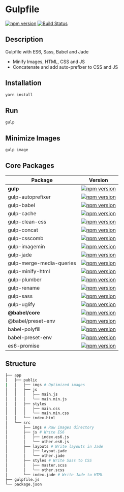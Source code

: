 # Gulpfile
[![npm version](https://img.shields.io/npm/v/primer.svg)](https://www.npmjs.org/package/primer)
[![Build Status](https://travis-ci.org/primer/primer.svg?branch=master)](https://travis-ci.org/primer/primer)

## Description
Gulpfile with ES6, Sass, Babel and Jade
- Minify Images, HTML, CSS and JS
- Concatenate and add auto-prefixer to CSS and JS

## Installation
```sh
yarn install
```

## Run
```sh
gulp
```

## Minimize Images
```sh
gulp image
```


## Core Packages

| Package | Version |
|---|---|
| **gulp**  | [![npm version](https://img.shields.io/npm/v/gulp.svg)](https://www.npmjs.org/package/gulp) |
| gulp-autoprefixer | [![npm version](https://img.shields.io/npm/v/gulp-autoprefixer.svg)](https://www.npmjs.org/package/gulp-autoprefixer) |
| gulp-babel | [![npm version](https://img.shields.io/npm/v/gulp-babel.svg)](https://www.npmjs.org/package/gulp-babel) |
| gulp-cache | [![npm version](https://img.shields.io/npm/v/gulp-cache.svg)](https://www.npmjs.org/package/gulp-cache) |
| gulp-clean-css | [![npm version](https://img.shields.io/npm/v/gulp-clean-css.svg)](https://www.npmjs.org/package/gulp-clean-css) |
| gulp-concat | [![npm version](https://img.shields.io/npm/v/gulp-concat.svg)](https://www.npmjs.org/package/gulp-concat) |
| gulp-csscomb | [![npm version](https://img.shields.io/npm/v/gulp-csscomb.svg)](https://www.npmjs.org/package/gulp-csscomb) |
| gulp-imagemin | [![npm version](https://img.shields.io/npm/v/gulp-imagemin.svg)](https://www.npmjs.org/package/gulp-imagemin) |
| gulp-jade | [![npm version](https://img.shields.io/npm/v/gulp-jade.svg)](https://www.npmjs.org/package/gulp-jade) |
| gulp-merge-media-queries | [![npm version](https://img.shields.io/npm/v/gulp-merge-media-queries.svg)](https://www.npmjs.org/package/gulp-merge-media-queries) |
| gulp-minify-html | [![npm version](https://img.shields.io/npm/v/gulp-minify-html.svg)](https://www.npmjs.org/package/gulp-minify-html) |
| gulp-plumber | [![npm version](https://img.shields.io/npm/v/gulp-plumber.svg)](https://www.npmjs.org/package/gulp-plumber) |
| gulp-rename | [![npm version](https://img.shields.io/npm/v/gulp-rename.svg)](https://www.npmjs.org/package/gulp-rename) |
| gulp-sass | [![npm version](https://img.shields.io/npm/v/gulp-sass.svg)](https://www.npmjs.org/package/gulp-sass) |
| gulp-uglify | [![npm version](https://img.shields.io/npm/v/gulp-uglify.svg)](https://www.npmjs.org/package/gulp-uglify) |
| **@babel/core** | [![npm version](https://img.shields.io/npm/v/@babel/core.svg)](https://www.npmjs.org/package/@babel/core) |
| @babel/preset-env | [![npm version](https://img.shields.io/npm/v/@babel/preset-env.svg)](https://www.npmjs.org/package/@babel/preset-env) |
| babel-polyfill | [![npm version](https://img.shields.io/npm/v/babel-polyfill.svg)](https://www.npmjs.org/package/babel-polyfill) |
| babel-preset-env | [![npm version](https://img.shields.io/npm/v/babel-preset-env.svg)](https://www.npmjs.org/package/babel-preset-env) |
| es6-promise | [![npm version](https://img.shields.io/npm/v/es6-promise.svg)](https://www.npmjs.org/package/es6-promise) |

## Structure

```sh
├── app
│   ├── public 
|   │   ├── imgs # Optimized images
│   │   ├── js
│   │   │   ├── main.js
│   │   │   └── main.min.js
│   │   ├── styles
│   │   │   ├── main.css
│   │   │   └── main.min.css
│   │   └── index.html
│   └── src
│       ├── imgs # Raw images directory
│       ├── js # Write ES6
│       │   ├── index.es6.js
│       │   └── other.es6.js
│       ├── layouts # Write layouts in Jade
│       │   ├── layout.jade
│       │   └── other.jade
│       ├── styles # Write Sass to CSS 
│       │   ├── master.scss
│       │   └── other.scss
│       └── index.jade # Write Jade to HTML
├── gulpfile.js
└── package.json
```
